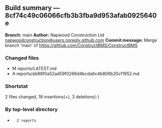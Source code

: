 ## Build summary — 8cf74c49c06066cfb3b3fba9d953afab0925640e

**Branch:** main **Author:** Napwood Construction Ltd <napwoodconstruction@users.noreply.github.com>
**Commit message:** Merge branch 'main' of https://github.com/ConstructBMS/ConstructBMS

### Changed files

- M reports/LATEST.md
- A reports/ab88f0a52ad59f0266d4bcda6c4b806b25cf1952.md

### Shortstat

2 files changed, 18 insertions(+), 3 deletions(-)

### By top-level directory

-       2 reports
